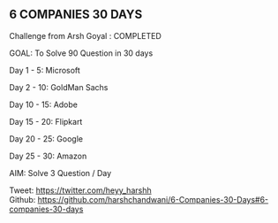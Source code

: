 ## 6 COMPANIES 30 DAYS
Challenge from Arsh Goyal : COMPLETED

GOAL: To Solve 90 Question in 30 days

Day 1 - 5: Microsoft

Day 2 - 10: GoldMan Sachs

Day 10 - 15: Adobe

Day 15 - 20: Flipkart

Day 20 - 25: Google

Day 25 - 30: Amazon


AIM: Solve 3 Question / Day

Tweet: https://twitter.com/heyy_harshh
<br>
Github: https://github.com/harshchandwani/6-Companies-30-Days#6-companies-30-days

